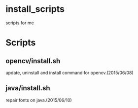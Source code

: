 # install_scripts
scripts for me

# Scripts
## opencv/install.sh
update, uninstall and install command for opencv.(2015/06/08)

## java/install.sh
repair fonts on java.(2015/06/10)
